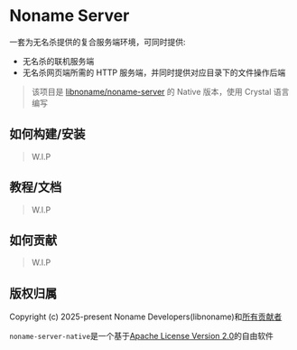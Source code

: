 # Noname Server

一套为无名杀提供的复合服务端环境，可同时提供:

- 无名杀的联机服务端
- 无名杀网页端所需的 HTTP 服务端，并同时提供对应目录下的文件操作后端

> 该项目是 [libnoname/noname-server](https://github.com/libnoname/noname-server) 的 Native 版本，使用 Crystal 语言编写

## 如何构建/安装

> W.I.P

## 教程/文档

> W.I.P

## 如何贡献

> W.I.P

## 版权归属

Copyright (c) 2025-present Noname Developers(libnoname)和[所有贡献者](https://github.com/libnoname/noname-server-native/graphs/contributors)

`noname-server-native`是一个基于[Apache License Version 2.0](https://github.com/libnoname/noname-server-native/blob/main/LICENSE)的自由软件

